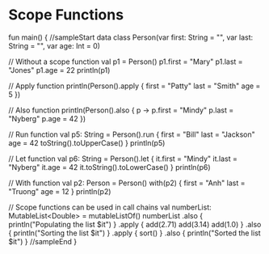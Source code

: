 # Scope Functions


<div class="kotlin-code">
fun main() {
//sampleStart
  data class Person(var first: String = "", var last: String = "", var age: Int = 0)

  // Without a scope function
  val p1 = Person()
  p1.first = "Mary"
  p1.last = "Jones"
  p1.age = 22
  println(p1)

  // Apply function
  println(Person().apply {
    first = "Patty"
    last = "Smith"
    age = 5
  })

  // Also function
  println(Person().also { p ->
    p.first = "Mindy"
    p.last = "Nyberg"
    p.age = 42
  })

  // Run function
  val p5: String =
    Person().run {
      first = "Bill"
      last = "Jackson"
      age = 42
      toString().toUpperCase()
    }
  println(p5)

  // Let function
  val p6: String =
    Person().let {
      it.first = "Mindy"
      it.last = "Nyberg"
      it.age = 42
      it.toString().toLowerCase()
    }
  println(p6)

  // With function
  val p2: Person = Person()
  with(p2) {
    first = "Anh"
    last = "Truong"
    age = 12
  }
  println(p2)

  // Scope functions can be used in call chains
  val numberList: MutableList&lt;Double> = mutableListOf()
  numberList
    .also { println("Populating the list $it") }
    .apply {
      add(2.71)
      add(3.14)
      add(1.0)
    }
    .also { println("Sorting the list $it") }
    .apply { sort() }
    .also { println("Sorted the list $it") }
//sampleEnd
}
</div>
